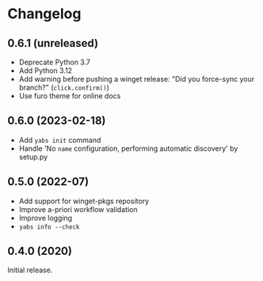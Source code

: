 # Changelog

## 0.6.1 (unreleased)
- Deprecate Python 3.7
- Add Python 3.12
- Add warning before pushing a winget release: "Did you force-sync your branch?"  (`click.confirm()`)
- Use furo theme for online docs

## 0.6.0 (2023-02-18)

- Add `yabs init` command
- Handle 'No `name` configuration, performing automatic discovery' by setup.py

## 0.5.0 (2022-07)

- Add support for winget-pkgs repository
- Improve a-priori workflow validation
- Improve logging
- `yabs info --check`

## 0.4.0 (2020)

Initial release.
